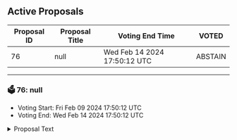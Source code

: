 ## Active Proposals

| Proposal ID | Proposal Title | Voting End Time | VOTED |
|-------------|----------------|-----------------|-------|
| 76 | null | Wed Feb 14 2024 17:50:12 UTC | ABSTAIN |

---

### 🗳 76: null
- Voting Start: Fri Feb 09 2024 17:50:12 UTC
- Voting End: Wed Feb 14 2024 17:50:12 UTC

<details>
<summary>Proposal Text</summary>
 
null
</details>
